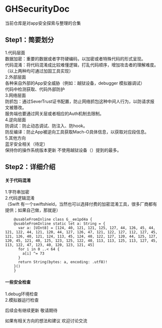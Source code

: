# GHSecurityDoc
当前仓库是对app安全探索与整理的合集<br>

## Step1：简要划分
1.代码层面<br>
数据加密：重要的数据或者字符硬编码，以加密或者特殊代码的形式呈现。<br>
代码混淆：将代码混淆成比较难懂逻辑，打乱代码顺序，增加攻击者的理解难度。<br>
（以上两种均可通过加固工具实现）<br>
2.外部层面<br>
各种来自外部的App安全威胁（例如：越狱设备，debugger 模拟器调试）<br>
代码中检测获取、代码外部防护<br>
3.网络层面<br>
防抓包：通过SeverTrust证书配置，防止网络抓包这种中间人行为，以防请求报文被篡改。<br>
服务端也要通过网关层或者相应的Auth机制去限制。<br>
4.逆向层面<br>
防调试：防止动态调试、防注入、防hook。<br>
防反编译：防止App被逆向工具获取Mach-O具体信息，以获取对应段信息。<br>
5.其他方向<br>
蓝牙安全相关（待定）<br>
保持你的操作系统版本更新 不使用越狱设备（）提到的最多。<br>

## Step2：详细介绍

#### 关于代码混淆
1.字符串加密<br>
2.代码逻辑混淆<br>
（Swift 有一个swiftshield，当然也可以选择付费的加密混淆工具，很多厂商都有提供；如果自己做，那就是）<br>

``` Shell
    @usableFromInline class G__ee1pd4a {
    @usableFromInline static let a: String = {
      var a: [UInt8] = [124, 40, 121, 121, 125, 127, 44, 126, 45, 44, 121, 122, 44, 121, 120, 44, 127, 126, 47, 121, 122, 127, 112, 127, 45, 121, 126, 40, 121, 124, 113, 45, 124, 40, 122, 127, 120, 44, 125, 127, 120, 45, 121, 40, 125, 123, 125, 122, 40, 113, 113, 125, 113, 127, 45, 113, 122, 47, 123, 40, 120, 123, 121, 45]
      for i in 0 ..< 64 {
        a[i] ^= 73
      }
      return String(bytes: a, encoding: .utf8)!
    }()
    }
```

#### 一些安全检查
1.debug环境检查<br>
2.模拟器运行检查<br>


后续会有继续更新 敬请期待 <br>

如果有相关方向的想法和建议 欢迎讨论交流 <br>

